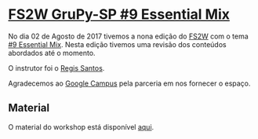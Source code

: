 # [FS2W GruPy-SP #9 Essential Mix][0]

No dia 02 de Agosto de 2017 tivemos a nona edição do [FS2W][1] com o tema [#9 Essential Mix][0]. Nesta edição tivemos uma revisão dos conteúdos abordados até o momento.

O instrutor foi o [Regis Santos][2].

Agradecemos ao [Google Campus][3] pela parceria em nos fornecer o espaço.

## Material

O material do workshop está disponível [aqui][4].

[0]: https://www.meetup.com/pt-BR/Grupy-SP/events/241990994/
[1]: https://rg3915.github.io/fs2w/
[2]: https://github.com/rg3915/
[3]: https://www.campus.co/sao-paulo/pt
[4]: http://slides.com/regisdasilva/fs2w-essential-mix#/